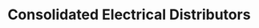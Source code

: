 ---
title: "Consolidated Electrical Distributors"
url: /centennial/consolidated-electrical-distributors/
shop: electrical
---